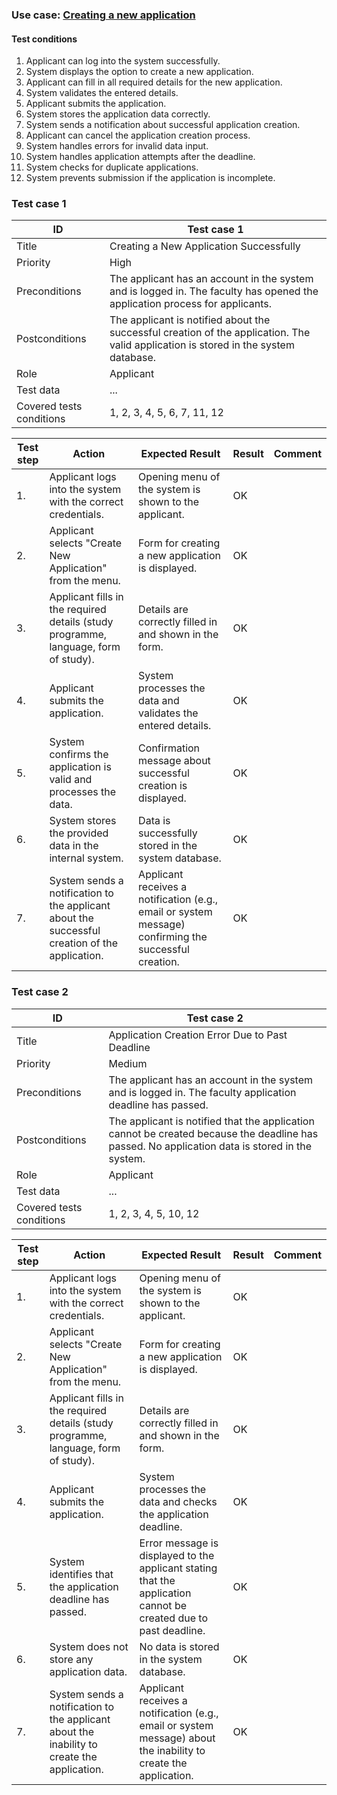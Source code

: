 ### Use case: [Creating a new application](https://gitlab.mff.cuni.cz/budaipe/nswi041_pri/-/blob/master/use_cases/all_cases.md?ref_type=heads#creating-a-new-application)

#### Test conditions

1. Applicant can log into the system successfully.
2. System displays the option to create a new application.
3. Applicant can fill in all required details for the new application.
4. System validates the entered details.
5. Applicant submits the application.
6. System stores the application data correctly.
7. System sends a notification about successful application creation.
8. Applicant can cancel the application creation process.
9. System handles errors for invalid data input.
10. System handles application attempts after the deadline.
11. System checks for duplicate applications.
12. System prevents submission if the application is incomplete.
    
### Test case 1

| ID | Test case 1 |
| --- | --- |
| Title | Creating a New Application Successfully |
| Priority | High |
| Preconditions | The applicant has an account in the system and is logged in. The faculty has opened the application process for applicants. |
| Postconditions | The applicant is notified about the successful creation of the application. The valid application is stored in the system database. |
| Role | Applicant |
| Test data | ... |
| Covered tests conditions | 1, 2, 3, 4, 5, 6, 7, 11, 12 |

| Test step | Action | Expected Result | Result |	Comment |
| --- | --- | --- | --- | --- | 
| 1. |  Applicant logs into the system with the correct credentials. | 	Opening menu of the system is shown to the applicant. | 	OK	 |  | 
| 2. |  Applicant selects "Create New Application" from the menu. | 	Form for creating a new application is displayed. | 	OK	 |  | 
| 3. |  Applicant fills in the required details (study programme, language, form of study). | 	Details are correctly filled in and shown in the form. | 	OK	 |  | 
| 4. |  Applicant submits the application.	 | System processes the data and validates the entered details. | 	OK	 |  | 
| 5. |  System confirms the application is valid and processes the data. | 	Confirmation message about successful creation is displayed. | 	OK	 |  |  
| 6. |  System stores the provided data in the internal system. | 	Data is successfully stored in the system database. | 	OK	 |  | 
| 7. |  System sends a notification to the applicant about the successful creation of the application. | 	Applicant receives a notification (e.g., email or system message) confirming the successful creation. | 	OK	 |  | 

### Test case 2

| ID | Test case 2 |
| --- | --- |
| Title | Application Creation Error Due to Past Deadline |
| Priority | Medium |
| Preconditions | The applicant has an account in the system and is logged in. The faculty application deadline has passed. |
| Postconditions | The applicant is notified that the application cannot be created because the deadline has passed. No application data is stored in the system. |
| Role | Applicant |
| Test data | ... |
| Covered tests conditions | 1, 2, 3, 4, 5, 10, 12 |

| Test step | Action | 	Expected Result | 	Result	 | Comment | 
| ---  | --- | --- | --- | --- | 
| 1. |  Applicant logs into the system with the correct credentials. | 	Opening menu of the system is shown to the applicant. | 	OK	  |  | 
| 2. |  Applicant selects "Create New Application" from the menu.	 | Form for creating a new application is displayed.	 | OK	 |  | 
| 3. |  Applicant fills in the required details (study programme, language, form of study). | 	Details are correctly filled in and shown in the form. | 	OK	 |  | 
| 4. |  Applicant submits the application. | 	System processes the data and checks the application deadline.	 | OK	 |  | 
| 5. |  System identifies that the application deadline has passed.	 | Error message is displayed to the applicant stating that the application cannot be created due to past deadline.	 | OK	 |  | 
| 6. |  System does not store any application data.	 | No data is stored in the system database.	 | OK	 |  | 
| 7. |  System sends a notification to the applicant about the inability to create the application. | 	Applicant receives a notification (e.g., email or system message) about the inability to create the application. | 	OK |  | 
